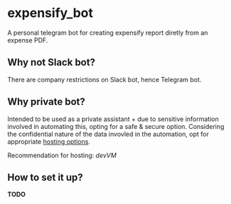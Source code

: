 # expensify_bot

A personal telegram bot for creating expensify report diretly from an expense PDF.

## Why not Slack bot?

There are company restrictions on Slack bot, hence Telegram bot.

## Why private bot?

Intended to be used as a private assistant + due to sensitive information involved in automating this, opting for a safe & secure option.
Considering the confidential nature of the data invovled in the automation, opt for appropriate [hosting options](https://github.com/python-telegram-bot/python-telegram-bot/wiki/Where-to-host-Telegram-Bots).

Recommendation for hosting: *devVM*

## How to set it up?

**TODO**